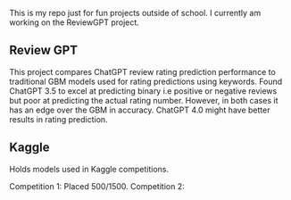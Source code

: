 This is my repo just for fun projects outside of school. I currently am working on the ReviewGPT project.

## Review GPT
This project compares ChatGPT review rating prediction performance to traditional GBM models used for rating predictions using keywords. Found ChatGPT 3.5 to excel at predicting binary i.e positive or negative reviews but poor at predicting
the actual rating number. However, in both cases it has an edge over the GBM in accuracy. ChatGPT 4.0 might have better results in rating prediction.

## Kaggle
Holds models used in Kaggle competitions.

Competition 1: Placed 500/1500.
Competition 2:
